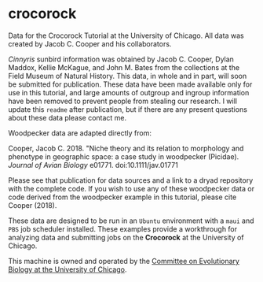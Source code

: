 # crocorock
Data for the Crocorock Tutorial at the University of Chicago. All data was created by Jacob C. Cooper and his collaborators.

*Cinnyris* sunbird information was obtained by Jacob C. Cooper, Dylan Maddox, Kellie McKague, and John M. Bates from the collections at the Field Museum of Natural History. This data, in whole and in part, will soon be submitted for publication. These data have been made available only for use in this tutorial, and large amounts of outgroup and ingroup information have been removed to prevent people from stealing our research. I will update this `readme` after publication, but if there are any present questions about these data please contact me.

Woodpecker data are adapted directly from:

Cooper, Jacob C. 2018. "Niche theory and its relation to morphology and phenotype in geographic space: a case study in woodpecker (Picidae). *Journal of Avian Biology* e01771. doi:10.1111/jav.01771

Please see that publication for data sources and a link to a dryad repository with the complete code. If you wish to use any of these woodpecker data or code derived from the woodpecker example in this tutorial, please cite Cooper (2018).

These data are designed to be run in an `Ubuntu` environment with a `maui` and `PBS` job scheduler installed. These examples provide a workthrough for analyzing data and submitting jobs on the **Crocorock** at the University of Chicago.

This machine is owned and operated by the [Committee on Evolutionary Biology at the University of Chicago](https://evbio.uchicago.edu/).
